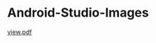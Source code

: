 # Android-Studio-Images
[view.pdf](https://github.com/Oshkodelo/Android-Studio-Images/files/5876934/view.pdf)

